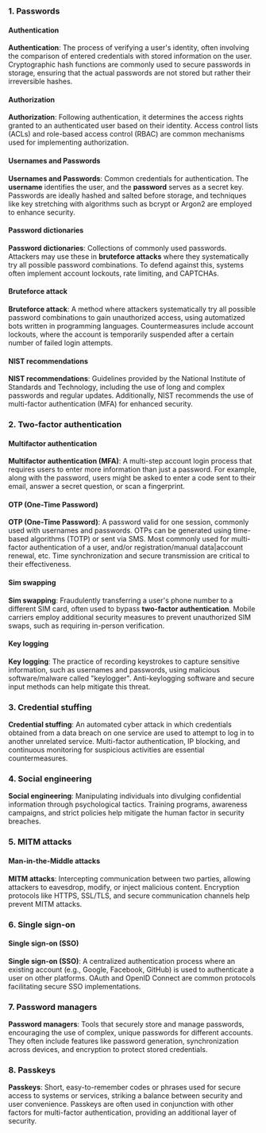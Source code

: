 ### 1. Passwords

#### Authentication
**Authentication**: The process of verifying a user's identity, often involving the comparison of entered credentials with stored information on the user. Cryptographic hash functions are commonly used to secure passwords in storage, ensuring that the actual passwords are not stored but rather their irreversible hashes.

#### Authorization
**Authorization**: Following authentication, it determines the access rights granted to an authenticated user based on their identity. Access control lists (ACLs) and role-based access control (RBAC) are common mechanisms used for implementing authorization.

#### Usernames and Passwords
**Usernames and Passwords**: Common credentials for authentication. The **username** identifies the user, and the **password** serves as a secret key. Passwords are ideally hashed and salted before storage, and techniques like key stretching with algorithms such as bcrypt or Argon2 are employed to enhance security.

#### Password dictionaries
**Password dictionaries**: Collections of commonly used passwords. Attackers may use these in **bruteforce attacks** where they systematically try all possible password combinations. To defend against this, systems often implement account lockouts, rate limiting, and CAPTCHAs.

#### Bruteforce attack
**Bruteforce attack**: A method where attackers systematically try all possible password combinations to gain unauthorized access, using automatized bots written in programming languages. Countermeasures include account lockouts, where the account is temporarily suspended after a certain number of failed login attempts.

#### NIST recommendations
**NIST recommendations**: Guidelines provided by the National Institute of Standards and Technology, including the use of long and complex passwords and regular updates. Additionally, NIST recommends the use of multi-factor authentication (MFA) for enhanced security.

### 2. Two-factor authentication

#### Multifactor authentication
**Multifactor authentication (MFA)**: A multi-step account login process that requires users to enter more information than just a password. For example, along with the password, users might be asked to enter a code sent to their email, answer a secret question, or scan a fingerprint.

#### OTP (One-Time Password)
**OTP (One-Time Password)**: A password valid for one session, commonly used with usernames and passwords. OTPs can be generated using time-based algorithms (TOTP) or sent via SMS. Most commonly used for multi-factor authentication of a user, and/or registration/manual data|account renewal, etc. Time synchronization and secure transmission are critical to their effectiveness.

#### Sim swapping
**Sim swapping**: Fraudulently transferring a user's phone number to a different SIM card, often used to bypass **two-factor authentication**. Mobile carriers employ additional security measures to prevent unauthorized SIM swaps, such as requiring in-person verification.

#### Key logging
**Key logging**: The practice of recording keystrokes to capture sensitive information, such as usernames and passwords, using malicious software/malware called "keylogger". Anti-keylogging software and secure input methods can help mitigate this threat.

### 3. Credential stuffing
**Credential stuffing**: An automated cyber attack in which credentials obtained from a data breach on one service are used to attempt to log in to another unrelated service. Multi-factor authentication, IP blocking, and continuous monitoring for suspicious activities are essential countermeasures.

### 4. Social engineering
**Social engineering**: Manipulating individuals into divulging confidential information through psychological tactics. Training programs, awareness campaigns, and strict policies help mitigate the human factor in security breaches.

### 5. MITM attacks

#### Man-in-the-Middle attacks
**MITM attacks**: Intercepting communication between two parties, allowing attackers to eavesdrop, modify, or inject malicious content. Encryption protocols like HTTPS, SSL/TLS, and secure communication channels help prevent MITM attacks.

### 6. Single sign-on

#### Single sign-on (SSO)
**Single sign-on (SSO)**: A centralized authentication process where an existing account (e.g., Google, Facebook, GitHub) is used to authenticate a user on other platforms. OAuth and OpenID Connect are common protocols facilitating secure SSO implementations.

### 7. Password managers

**Password managers**: Tools that securely store and manage passwords, encouraging the use of complex, unique passwords for different accounts. They often include features like password generation, synchronization across devices, and encryption to protect stored credentials.

### 8. Passkeys

**Passkeys**: Short, easy-to-remember codes or phrases used for secure access to systems or services, striking a balance between security and user convenience. Passkeys are often used in conjunction with other factors for multi-factor authentication, providing an additional layer of security.
